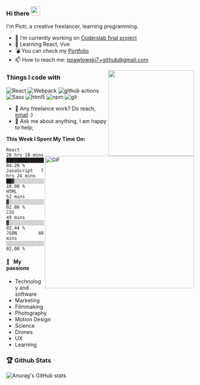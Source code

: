 ### Hi there <img src="https://media.giphy.com/media/hvRJCLFzcasrR4ia7z/giphy.gif" width="25px">


<!--
**piotrpawlowski7/piotrpawlowski7** is a ✨ _special_ ✨ repository because its `README.md` (this file) appears on your GitHub profile.

Here are some ideas to get you started:
-->

I'm Piotr, a creative freelancer, learning programming.
- 🔭 I’m currently working on [Coderslab final project] 
- 🏀  Learning React, Vue
- 💣 You can check my [Portfolio]
- 📫 How to reach me: ppawlowski7+github@gmail.com

<img align='right' src="https://media.giphy.com/media/836HiJc7pgzy8iNXCn/giphy.gif" width="230" />

<h3>Things I code with</h3>
<p>
 <img alt="React" src="https://img.shields.io/badge/-React-45b8d8?style=flat-square&logo=react&logoColor=white" />
  <img alt="Webpack" src="https://img.shields.io/badge/-Webpack-8DD6F9?style=flat-square&logo=webpack&logoColor=white" /> 
   <img alt="github actions" src="https://img.shields.io/badge/-Github_Actions-2088FF?style=flat-square&logo=github-actions&logoColor=white" />
   <img alt="Sass" src="https://img.shields.io/badge/-Sass-CC6699?style=flat-square&logo=sass&logoColor=white" />
  <img alt="html5" src="https://img.shields.io/badge/-HTML5-E34F26?style=flat-square&logo=html5&logoColor=white" />
    <img alt="npm" src="https://img.shields.io/badge/-NPM-CB3837?style=flat-square&logo=npm&logoColor=white" />
   <img alt="git" src="https://img.shields.io/badge/-Git-F05032?style=flat-square&logo=git&logoColor=white" />
  </p>

<img align="right" alt="GIF" src="https://s6.gifyu.com/images/code992f73b58d0ba400.gif" width="400" height="356" />

- 💼 Any freelance work? Do reach, [email](mailto:ppawlowski7+github@gmail.com) :)
- 💬 Ask me about anything, I am happy to help;

**This Week I Spent My Time On:**
<!--START_SECTION:waka-->
```text
React        28 hrs 10 mins  █████████████████████░░░░   84.26 % 
JavaScript   7 hrs 24 mins   ██▓░░░░░░░░░░░░░░░░░░░░░░   10.00 % 
HTML         52 mins         ▓░░░░░░░░░░░░░░░░░░░░░░░░   02.86 % 
CSS          49 mins         ▓░░░░░░░░░░░░░░░░░░░░░░░░   02.44 % 
JSON        40 mins          ░░░░░░░░░░░░░░░░░░░░░░░░░   02.00 % 
```
<!--END_SECTION:waka-->

#### 🧡 &nbsp;&nbsp;My passions

* Technology and software
* Marketing
* Filmmaking
* Photography
* Motion Design
* Science 
* Drones
* UX
* Learning

### 🏆 Github Stats
![Anurag's GitHub stats](https://github-readme-stats.vercel.app/api?username=piotrpawlowski7&hide=contribs,prs&theme=dark&show_icons=true)


[//]: # (These are reference links used in the body of this note and get stripped out when the markdown processor does its job. There is no need to format nicely because it shouldn't be seen. Thanks SO - http://stackoverflow.com/questions/4823468/store-comments-in-markdown-syntax)

[Coderslab final project]: <https://github.com/piotrpawlowski7/cl_finalproject>
[Portfolio]: <https://piotrpawlowski7.github.io>

